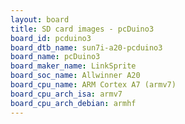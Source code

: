 ```yaml
---
layout: board
title: SD card images - pcDuino3
board_id: pcduino3
board_dtb_name: sun7i-a20-pcduino3
board_name: pcDuino3
board_maker_name: LinkSprite
board_soc_name: Allwinner A20
board_cpu_name: ARM Cortex A7 (armv7)
board_cpu_arch_isa: armv7
board_cpu_arch_debian: armhf
---
```

